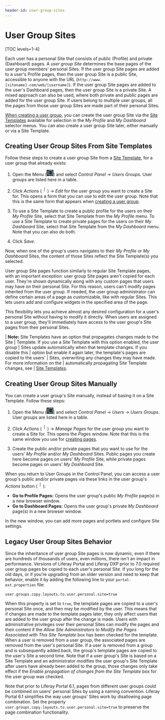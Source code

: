 ```yaml
---
header-id: user-group-sites
---
```


# User Group Sites

[TOC levels=1-4]

Each user has a personal Site that consists of public (Profile) and private 
(Dashboard) pages. A *user group Site* determines the base pages of the user 
group members' personal Sites. If the user group Site pages are added to a 
user's Profile pages, then the user group Site is a public Site, accessible to 
anyone with the URL (`http://www.[sitename].com/web/[username]`). If the user 
group Site pages are added to the user's Dashboard pages, then the user group 
Site is a private Site. A mixed approach can also be used, where both private 
and public pages are added for the user group Site. If users belong to multiple 
user groups, all the pages from those user group Sites are made part of their 
personal Sites. 

[When creating a user group](/docs/7-1/user/-/knowledge_base/u/creating-a-user-group), 
you can create the user group Site via the 
[Site Templates](/docs/7-1/user/-/knowledge_base/u/building-sites-from-templates) 
available for selection in the *My Profile* and *My Dashboard* selector menus. 
You can also create a user group Site later, either manually or via a Site 
Template. 

## Creating User Group Sites From Site Templates

Follow these steps to create a user group Site from a 
[Site Template](/docs/7-1/user/-/knowledge_base/u/building-sites-from-templates), 
for a user group that already exists: 

1.  Open the Menu 
    (![Menu](../../../images/icon-menu.png)) 
    and select *Control Panel* &rarr; *Users Groups*. User groups are listed 
    here in a table. 

2.  Click *Actions* 
    (![Actions](../../../images/icon-actions.png)) 
    &rarr; *Edit* for the user group you want to create a Site for. This opens 
    a form that you can use to edit the user group. Note that this is the same 
    form that appears when 
    [creating a user group](/docs/7-1/user/-/knowledge_base/u/creating-a-user-group). 

3.  To use a Site Template to create a public profile for the users on their 
    *My Profile* Site, select that Site Template from the *My Profile* menu. To 
    use a Site Template to create private pages for the users on their 
    *My Dashboard* Site, select that Site Template from the *My Dashboard* menu. 
    Note that you can also do both. 

4.  Click *Save*. 

Now, when one of the group's users navigates to their *My Profile* or 
*My Dashboard* Sites, the content of those Sites reflect the Site Template(s)
you selected. 

User group Site pages function similarly to regular Site Template pages, with an
important exception: user group Site pages aren't copied for each user. They're
shown dynamically along with any custom pages that users may have on their 
personal Site. For this reason, users can't modify pages inherited from the user 
group. If needed, the user group administrator can define certain areas of a 
page as customizable, like with regular Sites. This lets users add and configure 
widgets in the specified area of the page. 

This flexibility lets you achieve almost any desired configuration for a user's
personal Site without having to modify it directly. When users are assigned to
a user group, they'll immediately have access to the user group's Site pages
from their personal Sites. 

| **Note:** Site Templates have an option that propagates changes made to the Site
| Template. If you use a Site Template with this option enabled, the user group
| Sites update automatically when that template changes. If you disable this
| option but enable it again later, the template's pages are copied to the users'
| Sites, overwriting any changes they may have made. For more information on the
| automatically propagating Site Template changes, see
| [Site Templates](/docs/7-1/user/-/knowledge_base/u/building-sites-from-templates).

## Creating User Group Sites Manually

You can create a user group's Site manually, instead of basing it on a Site
Template. Follow these steps: 

1.  Open the Menu 
    (![Menu](../../../images/icon-menu.png)) 
    and select *Control Panel* &rarr; *Users* &rarr; *Users Groups*. User groups 
    are listed here in a table. 

2.  Click *Actions* 
    (![Actions](../../../images/icon-actions.png)) 
    &rarr; *Manage Pages* for the user group you want to create a Site for. This 
    opens the *Pages* window. Note that this is the same window you use for 
    [creating pages](/docs/7-1/user/-/knowledge_base/u/creating-pages). 

3.  Create the public and/or private pages that you want to use for the users' 
    *My Profile* and/or *My Dashboard* Sites. Public pages you create here 
    become pages on users' *My Profile* Site, while private pages become pages 
    on users' *My Dashboard* Site. 

When you return to User Groups in the Control Panel, you can access a user 
group's public and/or private pages via these links in the user group's 
*Actions* button 
(![Actions](../../../images/icon-actions.png)): 

-   **Go to Profile Pages:** Opens the user group's public *My Profile* page(s) 
    in a new browser window. 
-   **Go to Dashboard Pages:** Opens the user group's private *My Dashboard* 
    page(s) in a new browser window. 

In the new window, you can add more pages and portlets and configure Site 
settings. 

## Legacy User Group Sites Behavior

Since the inheritance of user group Site pages is now dynamic, even if there are
hundreds of thousands of users, even millions, there isn't an impact in
performance. Versions of Liferay Portal and Liferay DXP prior to 7.0 required
user group pages be copied to each user's personal Site. If you long for the old
days, or if you're upgrading from an older version and need to keep that
behavior, enable it by adding the following line to your `portal-ext.properties`
file: 

    user.groups.copy.layouts.to.user.personal.site=true

When this property is set to `true`, the template pages are copied to a user's
personal Site once, and then may be modified by the user. This means that if 
changes are made to the template pages later, they only affect users that are
added to the user group after the change is made. Users with administrative
privileges over their personal Sites can modify the pages and their content if
the *Allow Site Administrators to Modify the Pages Associated with This Site
Template* box has been checked for the template. When a user is removed from
a user group, the associated pages are removed from the user's personal Site. If
a user is removed from a group and is subsequently added back, the group's
template pages are copied to the user's Site a second time. Note that if a user
group's Site is based on a Site Template and an administrator modifies the user
group's Site Template after users have already been added to the group, those
changes only take effect if the *Enable propagation of changes from the Site
Template* box for the user group was checked. 

Note that prior to Liferay Portal 6.1, pages from different user groups could be
combined on users' personal Sites by using a naming convention. Liferay Portal 
6.1 simplifies the way user groups' Sites work by disallowing page combination. 
Set the property `user.groups.copy.layouts.to.user.personal.site=true` to 
preserve the page combination functionality. 
